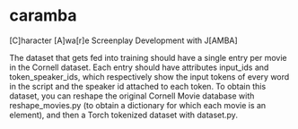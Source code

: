 # caramba
[C]haracter [A]wa[r]e Screenplay Development with J[AMBA]

The dataset that gets fed into training should have a single entry per movie in the Cornell dataset. Each entry should have attributes input_ids and token_speaker_ids, which respectively show the input tokens of every word in the script and the speaker id attached to each token. To obtain this dataset, you can reshape the original Cornell Movie database with reshape_movies.py (to obtain a dictionary for which each movie is an element), and then a Torch tokenized dataset with dataset.py.
